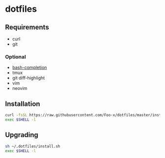 # dotfiles

## Requirements

- curl
- git


### Optional

- [bash-completion](https://github.com/scop/bash-completion)
- tmux
- git diff-highlight
- vim
- neovim


## Installation

```bash
curl -fsSL https://raw.githubusercontent.com/Foo-x/dotfiles/master/install.sh | sh
exec $SHELL -l
```


## Upgrading

```bash
sh ~/.dotfiles/install.sh
exec $SHELL -l
```
